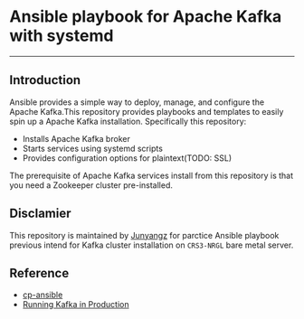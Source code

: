 # Ansible playbook for Apache Kafka with systemd

---

## Introduction

Ansible provides a simple way to deploy, manage, and configure the Apache Kafka.This repository provides playbooks and templates to easily spin up a Apache Kafka installation. Specifically this repository:

* Installs Apache Kafka broker
* Starts services using systemd scripts
* Provides configuration options for plaintext(TODO: SSL)

The prerequisite of Apache Kafka services install from this repository is that you need a Zookeeper cluster pre-installed.

## Disclamier

This repository is maintained by [Junyangz](https://github.com/Junyangz) for parctice Ansible playbook previous intend for Kafka cluster installation on `CRS3-NRGL` bare metal server.

## Reference

* [cp-ansible](https://github.com/confluentinc/cp-ansible)
* [Running Kafka in Production](https://docs.confluent.io/current/kafka/deployment.html#cp-production-parameters)